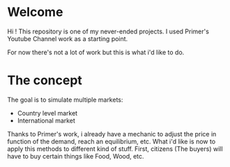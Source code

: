 # Welcome

Hi ! This repository is one of my never-ended projects. I used Primer's Youtube Channel work as a starting point.

For now there's not a lot of work but this is what i'd like to do.

# The concept

The goal is to simulate multiple markets:

- Country level market
- International market

Thanks to Primer's work, i already have a mechanic to adjust the price in function of the demand, reach an equilibrium, etc. What i'd like is now to apply this methods to different kind of stuff. First, citizens (The buyers) will have to buy certain things like Food, Wood, etc.
